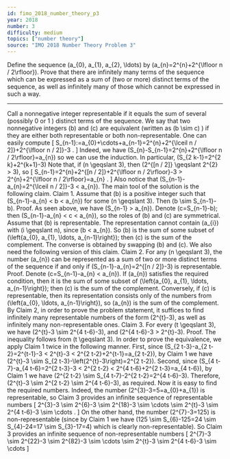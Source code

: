 ```yaml
---
id: fimo_2018_number_theory_p3
year: 2018
number: 3
difficulty: medium
topics: ["number theory"]
source: "IMO 2018 Number Theory Problem 3"
---
```


Define the sequence \(a_{0}, a_{1}, a_{2}, \ldots\) by \(a_{n}=2^{n}+2^{\lfloor n / 2\rfloor}\). Prove that there are infinitely many terms of the sequence which can be expressed as a sum of (two or more) distinct terms of the sequence, as well as infinitely many of those which cannot be expressed in such a way.

---
Call a nonnegative integer representable if it equals the sum of several (possibly 0 or 1 ) distinct terms of the sequence. We say that two nonnegative integers \(b\) and \(c\) are equivalent (written as \(b \sim c\) ) if they are either both representable or both non-representable.
One can easily compute
\[
S_{n-1}:=a_{0}+\cdots+a_{n-1}=2^{n}+2^{\lceil n / 2]}+2^{\lfloor n / 2]}-3 .
\]
Indeed, we have \(S_{n}-S_{n-1}=2^{n}+2^{\lfloor n / 2\rfloor}=a_{n}\) so we can use the induction. In particular, \(S_{2 k-1}=2^{2 k}+2^{k+1}-3\)
Note that, if \(n \geqslant 3\), then \(2^{[n / 2]} \geqslant 2^{2} > 3\), so
\[
S_{n-1}=2^{n}+2^{[n / 2]}+2^{\lfloor n / 2\rfloor}-3 > 2^{n}+2^{\lfloor n / 2\rfloor}=a_{n} .
\]
Also notice that \(S_{n-1}-a_{n}=2^{\lceil n / 2]}-3 < a_{n}\).
The main tool of the solution is the following claim.
Claim 1. Assume that \(b\) is a positive integer such that \(S_{n-1}-a_{n} < b < a_{n}\) for some \(n \geqslant 3\). Then \(b \sim S_{n-1}-b\).
Proof. As seen above, we have \(S_{n-1} > a_{n}\). Denote \(c=S_{n-1}-b\); then \(S_{n-1}-a_{n} < c < a_{n}\), so the roles of \(b\) and \(c\) are symmetrical.
Assume that \(b\) is representable. The representation cannot contain \(a_{i}\) with \(i \geqslant n\), since \(b < a_{n}\). So \(b\) is the sum of some subset of \(\left\{a_{0}, a_{1}, \ldots, a_{n-1}\right\}\); then \(c\) is the sum of the complement. The converse is obtained by swapping \(b\) and \(c\).
We also need the following version of this claim.
Claim 2. For any \(n \geqslant 3\), the number \(a_{n}\) can be represented as a sum of two or more distinct terms of the sequence if and only if \(S_{n-1}-a_{n}=2^{[n / 2]}-3\) is representable.
Proof. Denote \(c=S_{n-1}-a_{n} < a_{n}\). If \(a_{n}\) satisfies the required condition, then it is the sum of some subset of \(\left\{a_{0}, a_{1}, \ldots, a_{n-1}\right\}\); then \(c\) is the sum of the complement. Conversely, if \(c\) is representable, then its representation consists only of the numbers from \(\left\{a_{0}, \ldots, a_{n-1}\right\}\), so \(a_{n}\) is the sum of the complement.
By Claim 2, in order to prove the problem statement, it suffices to find infinitely many representable numbers of the form \(2^{t}-3\), as well as infinitely many non-representable ones. Claim 3. For every \(t \geqslant 3\), we have \(2^{t}-3 \sim 2^{4 t-6}-3\), and \(2^{4 t-6}-3 > 2^{t}-3\).
Proof. The inequality follows from \(t \geqslant 3\). In order to prove the equivalence, we apply Claim 1 twice in the following manner.
First, since \(S_{2 t-3}-a_{2 t-2}=2^{t-1}-3 < 2^{t}-3 < 2^{2 t-2}+2^{t-1}=a_{2 t-2}\), by Claim 1 we have \(2^{t}-3 \sim S_{2 t-3}-\left(2^{t}-3\right)=2^{2 t-2}\).
Second, since \(S_{4 t-7}-a_{4 t-6}=2^{2 t-3}-3 < 2^{2 t-2} < 2^{4 t-6}+2^{2 t-3}=a_{4 t-6}\), by Claim 1 we have \(2^{2 t-2} \sim S_{4 t-7}-2^{2 t-2}=2^{4 t-6}-3\).
Therefore, \(2^{t}-3 \sim 2^{2 t-2} \sim 2^{4 t-6}-3\), as required.
Now it is easy to find the required numbers. Indeed, the number \(2^{3}-3=5=a_{0}+a_{1}\) is representable, so Claim 3 provides an infinite sequence of representable numbers
\[
2^{3}-3 \sim 2^{6}-3 \sim 2^{18}-3 \sim \cdots \sim 2^{t}-3 \sim 2^{4 t-6}-3 \sim \cdots .
\]
On the other hand, the number \(2^{7}-3=125\) is non-representable (since by Claim 1 we have \(125 \sim S_{6}-125=24 \sim S_{4}-24=17 \sim S_{3}-17=4\) which is clearly non-representable). So Claim 3 provides an infinite sequence of non-representable numbers
\[
2^{7}-3 \sim 2^{22}-3 \sim 2^{82}-3 \sim \cdots \sim 2^{t}-3 \sim 2^{4 t-6}-3 \sim \cdots
\]
